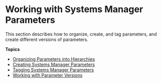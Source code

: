 # Working with Systems Manager Parameters<a name="sysman-paramstore-working"></a>

This section describes how to organize, create, and tag parameters, and create different versions of parameters\.

**Topics**
+ [Organizing Parameters into Hierarchies](sysman-paramstore-su-organize.md)
+ [Creating Systems Manager Parameters](sysman-paramstore-su-create.md)
+ [Tagging Systems Manager Parameters](sysman-paramstore-su-tag.md)
+ [Working with Parameter Versions](sysman-paramstore-versions.md)